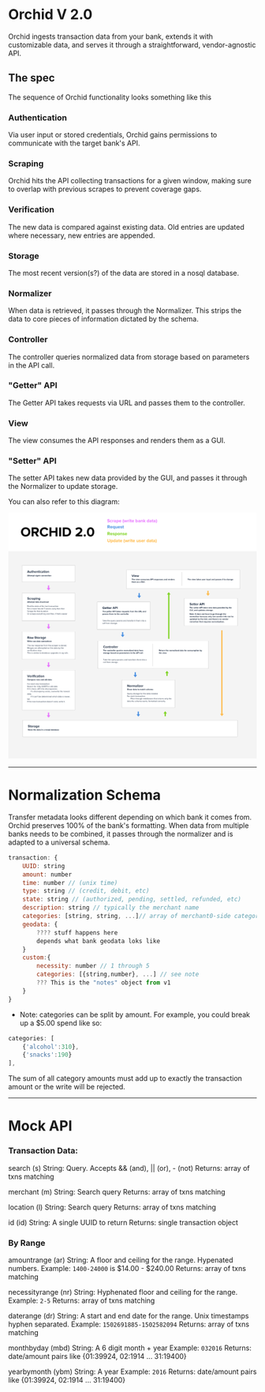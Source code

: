 # Orchid V 2.0

Orchid ingests transaction data from your bank, extends it with customizable data, and serves it through a straightforward, vendor-agnostic API.

## The spec

The sequence of Orchid functionality looks something like this

### Authentication

Via user input or stored credentials, Orchid gains permissions to communicate with the target bank's API.

### Scraping

Orchid hits the API collecting transactions for a given window, making sure to overlap with previous scrapes to prevent coverage gaps.

### Verification

The new data is compared against existing data. Old entries are updated where necessary, new entries are appended.

### Storage

The most recent version(s?) of the data are stored in a nosql database.

### Normalizer

When data is retrieved, it passes through the Normalizer. This strips the data to core pieces of information dictated by the schema.

### Controller

The controller queries normalized data from storage based on parameters in the API call.

### "Getter" API

The Getter API takes requests via URL and passes them to the controller.

### View

The view consumes the API responses and renders them as a GUI.

### "Setter" API

The setter API takes new data provided by the GUI, and passes it through the Normalizer to update storage.

You can also refer to this diagram:

![Orchid Data Flow](/Spec/Orchid_Flow_01.png?raw=true "Orchid Data Flow")

--------------------------------------------------------

# Normalization Schema

Transfer metadata looks different depending on which bank it comes from. Orchid preserves 100% of the bank's formatting. When data from multiple banks needs to be combined, it passes through the normalizer and is adapted to a universal schema.

```javascript
transaction: {
	UUID: string
	amount: number
	time: number // (unix time)
	type: string // (credit, debit, etc)
	state: string // (authorized, pending, settled, refunded, etc)
	description: string // typically the merchant name
	categories: [string, string, ...]// array of merchant0-side categories
	geodata: {
		???? stuff happens here
		depends what bank geodata loks like
	}
	custom:{
		necessity: number // 1 through 5
		categories: [{string,number}, ...] // see note
		??? This is the "notes" object from v1
	}
}
```

* Note: categories can be split by amount.
For example, you could break up a $5.00 spend like so:

```javascript
categories: [
	{'alcohol':310},
	{'snacks':190}
],
```

The sum of all category amounts must add up to exactly the transaction amount or the write will be rejected.



--------------------------------------------------------

# Mock API

### Transaction Data:

search (s)
	String: Query. Accepts && (and), || (or), - (not)
	Returns: array of txns matching

merchant (m)
	String: Search query
	Returns: array of txns matching

location (l)
	String: Search query
	Returns: array of txns matching

id (id)
	String: A single UUID to return
	Returns: single transaction object

### By Range

amountrange (ar)
	String: A floor and ceiling for the range. Hypenated numbers.
	Example: `1400-24000` is $14.00 - $240.00
	Returns: array of txns matching

necessityrange (nr)
	String: Hyphenated floor and ceiling for the range.
	Example: `2-5`
	Returns: array of txns matching

daterange (dr)
	String: A start and end date for the range. Unix timestamps hyphen separated.
	Example: `1502691885-1502582094`
	Returns: array of txns matching

monthbyday (mbd)
	String: A 6 digit month + year
	Example: `032016`
	Returns: date/amount pairs like {01:39924, 02:1914 ... 31:19400}

yearbymonth (ybm)
	String: A year
	Example: `2016`
	Returns: date/amount pairs like {01:39924, 02:1914 ... 31:19400}